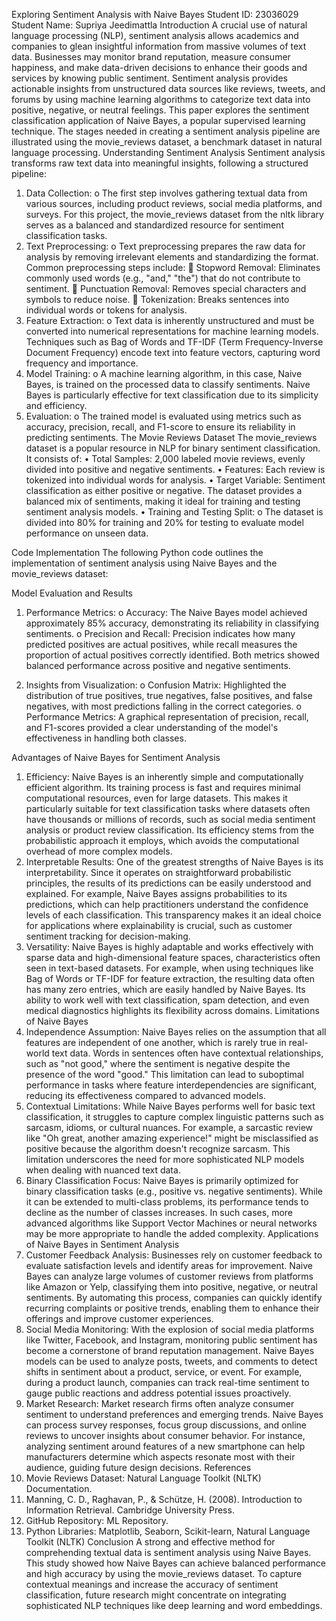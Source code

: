 Exploring Sentiment Analysis with Naive Bayes
Student ID: 23036029
Student Name: Supriya Jeedimattla
Introduction
A crucial use of natural language processing (NLP), sentiment analysis allows academics and companies to glean insightful information from massive volumes of text data. Businesses may monitor brand reputation, measure consumer happiness, and make data-driven decisions to enhance their goods and services by knowing public sentiment. Sentiment analysis provides actionable insights from unstructured data sources like reviews, tweets, and forums by using machine learning algorithms to categorize text data into positive, negative, or neutral feelings. This paper explores the sentiment classification application of Naive Bayes, a popular supervised learning technique. The stages needed in creating a sentiment analysis pipeline are illustrated using the movie_reviews dataset, a benchmark dataset in natural language processing. 
Understanding Sentiment Analysis
Sentiment analysis transforms raw text data into meaningful insights, following a structured pipeline:
1.	Data Collection:
o	The first step involves gathering textual data from various sources, including product reviews, social media platforms, and surveys. For this project, the movie_reviews dataset from the nltk library serves as a balanced and standardized resource for sentiment classification tasks.
2.	Text Preprocessing:
o	Text preprocessing prepares the raw data for analysis by removing irrelevant elements and standardizing the format. Common preprocessing steps include:
	Stopword Removal: Eliminates commonly used words (e.g., "and," "the") that do not contribute to sentiment.
	Punctuation Removal: Removes special characters and symbols to reduce noise.
	Tokenization: Breaks sentences into individual words or tokens for analysis.
3.	Feature Extraction:
o	Text data is inherently unstructured and must be converted into numerical representations for machine learning models. Techniques such as Bag of Words and TF-IDF (Term Frequency-Inverse Document Frequency) encode text into feature vectors, capturing word frequency and importance.
4.	Model Training:
o	A machine learning algorithm, in this case, Naive Bayes, is trained on the processed data to classify sentiments. Naive Bayes is particularly effective for text classification due to its simplicity and efficiency.
5.	Evaluation:
o	The trained model is evaluated using metrics such as accuracy, precision, recall, and F1-score to ensure its reliability in predicting sentiments.
The Movie Reviews Dataset
The movie_reviews dataset is a popular resource in NLP for binary sentiment classification. It consists of:
•	Total Samples: 2,000 labeled movie reviews, evenly divided into positive and negative sentiments.
•	Features: Each review is tokenized into individual words for analysis.
•	Target Variable: Sentiment classification as either positive or negative.
The dataset provides a balanced mix of sentiments, making it ideal for training and testing sentiment analysis models.
•	Training and Testing Split:
o	The dataset is divided into 80% for training and 20% for testing to evaluate model performance on unseen data.
 
Code Implementation
The following Python code outlines the implementation of sentiment analysis using Naive Bayes and the movie_reviews dataset:
 
Model Evaluation and Results
1.	Performance Metrics:
o	Accuracy: The Naive Bayes model achieved approximately 85% accuracy, demonstrating its reliability in classifying sentiments.
o	Precision and Recall: Precision indicates how many predicted positives are actual positives, while recall measures the proportion of actual positives correctly identified. Both metrics showed balanced performance across positive and negative sentiments.
 
2.	Insights from Visualization:
o	Confusion Matrix: Highlighted the distribution of true positives, true negatives, false positives, and false negatives, with most predictions falling in the correct categories.
o	Performance Metrics: A graphical representation of precision, recall, and F1-scores provided a clear understanding of the model's effectiveness in handling both classes.
 
Advantages of Naive Bayes for Sentiment Analysis
1.	Efficiency:
Naive Bayes is an inherently simple and computationally efficient algorithm. Its training process is fast and requires minimal computational resources, even for large datasets. This makes it particularly suitable for text classification tasks where datasets often have thousands or millions of records, such as social media sentiment analysis or product review classification. Its efficiency stems from the probabilistic approach it employs, which avoids the computational overhead of more complex models.
2.	Interpretable Results: One of the greatest strengths of Naive Bayes is its interpretability. Since it operates on straightforward probabilistic principles, the results of its predictions can be easily understood and explained. For example, Naive Bayes assigns probabilities to its predictions, which can help practitioners understand the confidence levels of each classification. This transparency makes it an ideal choice for applications where explainability is crucial, such as customer sentiment tracking for decision-making.
3.	Versatility:
Naive Bayes is highly adaptable and works effectively with sparse data and high-dimensional feature spaces, characteristics often seen in text-based datasets. For example, when using techniques like Bag of Words or TF-IDF for feature extraction, the resulting data often has many zero entries, which are easily handled by Naive Bayes. Its ability to work well with text classification, spam detection, and even medical diagnostics highlights its flexibility across domains.
Limitations of Naive Bayes
1.	Independence Assumption: Naive Bayes relies on the assumption that all features are independent of one another, which is rarely true in real-world text data. Words in sentences often have contextual relationships, such as "not good," where the sentiment is negative despite the presence of the word "good." This limitation can lead to suboptimal performance in tasks where feature interdependencies are significant, reducing its effectiveness compared to advanced models.
2.	Contextual Limitations: While Naive Bayes performs well for basic text classification, it struggles to capture complex linguistic patterns such as sarcasm, idioms, or cultural nuances. For example, a sarcastic review like "Oh great, another amazing experience!" might be misclassified as positive because the algorithm doesn't recognize sarcasm. This limitation underscores the need for more sophisticated NLP models when dealing with nuanced text data.
3.	Binary Classification Focus: Naive Bayes is primarily optimized for binary classification tasks (e.g., positive vs. negative sentiments). While it can be extended to multi-class problems, its performance tends to decline as the number of classes increases. In such cases, more advanced algorithms like Support Vector Machines or neural networks may be more appropriate to handle the added complexity.
Applications of Naive Bayes in Sentiment Analysis
1.	Customer Feedback Analysis: Businesses rely on customer feedback to evaluate satisfaction levels and identify areas for improvement. Naive Bayes can analyze large volumes of customer reviews from platforms like Amazon or Yelp, classifying them into positive, negative, or neutral sentiments. By automating this process, companies can quickly identify recurring complaints or positive trends, enabling them to enhance their offerings and improve customer experiences.
2.	Social Media Monitoring: With the explosion of social media platforms like Twitter, Facebook, and Instagram, monitoring public sentiment has become a cornerstone of brand reputation management. Naive Bayes models can be used to analyze posts, tweets, and comments to detect shifts in sentiment about a product, service, or event. For example, during a product launch, companies can track real-time sentiment to gauge public reactions and address potential issues proactively.
3.	Market Research: Market research firms often analyze consumer sentiment to understand preferences and emerging trends. Naive Bayes can process survey responses, focus group discussions, and online reviews to uncover insights about consumer behavior. For instance, analyzing sentiment around features of a new smartphone can help manufacturers determine which aspects resonate most with their audience, guiding future design decisions.
References
1.	Movie Reviews Dataset: Natural Language Toolkit (NLTK) Documentation.
2.	Manning, C. D., Raghavan, P., & Schütze, H. (2008). Introduction to Information Retrieval. Cambridge University Press.
3.	GitHub Repository: ML Repository.
4.	Python Libraries: Matplotlib, Seaborn, Scikit-learn, Natural Language Toolkit (NLTK)
Conclusion
A strong and effective method for comprehending textual data is sentiment analysis using Naive Bayes. This study showed how Naive Bayes can achieve balanced performance and high accuracy by using the movie_reviews dataset. To capture contextual meanings and increase the accuracy of sentiment classification, future research might concentrate on integrating sophisticated NLP techniques like deep learning and word embeddings.






